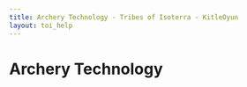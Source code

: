 ```yaml
---
title: Archery Technology - Tribes of Isoterra - KitleOyun
layout: toi_help
---
```


<h1 class="h1">Archery Technology</h1>
